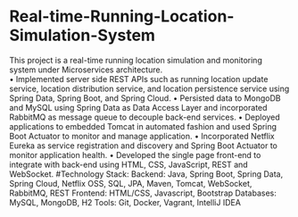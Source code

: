 # Real-time-Running-Location-Simulation-System
This project is a real-time running location simulation and monitoring system under Microservices architecture.<br>
• Implemented server side REST APIs such as running location update service, location distribution service, and location persistence service using Spring Data, Spring Boot, and Spring Cloud.
• Persisted data to MongoDB and MySQL using Spring Data as Data Access Layer and incorporated RabbitMQ as message queue to decouple back-end services.
• Deployed applications to embedded Tomcat in automated fashion and used Spring Boot Actuator to monitor and manage application.
• Incorporated Netflix Eureka as service registration and discovery and Spring Boot Actuator to monitor application health.
• Developed the single page front-end to integrate with back-end using HTML, CSS, JavaScript, REST and WebSocket.
#Technology Stack:
Backend: Java, Spring Boot, Spring Data, Spring Cloud, Netflix OSS, SQL, JPA, Maven, Tomcat, WebSocket, RabbitMQ, REST
Frontend: HTML/CSS, Javascript, Bootstrap
Databases: MySQL, MongoDB, H2
Tools: Git, Docker, Vagrant, IntelliJ IDEA


